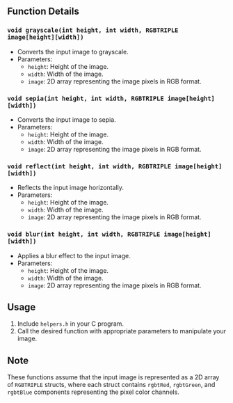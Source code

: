 ## Function Details

### `void grayscale(int height, int width, RGBTRIPLE image[height][width])`
- Converts the input image to grayscale.
- Parameters:
    - `height`: Height of the image.
    - `width`: Width of the image.
    - `image`: 2D array representing the image pixels in RGB format.

### `void sepia(int height, int width, RGBTRIPLE image[height][width])`
- Converts the input image to sepia.
- Parameters:
    - `height`: Height of the image.
    - `width`: Width of the image.
    - `image`: 2D array representing the image pixels in RGB format.

### `void reflect(int height, int width, RGBTRIPLE image[height][width])`
- Reflects the input image horizontally.
- Parameters:
    - `height`: Height of the image.
    - `width`: Width of the image.
    - `image`: 2D array representing the image pixels in RGB format.

### `void blur(int height, int width, RGBTRIPLE image[height][width])`
- Applies a blur effect to the input image.
- Parameters:
    - `height`: Height of the image.
    - `width`: Width of the image.
    - `image`: 2D array representing the image pixels in RGB format.

## Usage
1. Include `helpers.h` in your C program.
2. Call the desired function with appropriate parameters to manipulate your image.

## Note
These functions assume that the input image is represented as a 2D array of `RGBTRIPLE` structs, where each struct contains `rgbtRed`, `rgbtGreen`, and `rgbtBlue` components representing the pixel color channels.